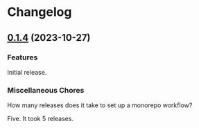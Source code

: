 # Changelog

## [0.1.4](https://github.com/catppuccin/toolbox/compare/catppuccin-catwalk-v0.1.1-gh...catppuccin-catwalk-v0.1.4) (2023-10-27)

### Features

Initial release.

### Miscellaneous Chores

How many releases does it take to set up a monorepo workflow?

Five. It took 5 releases.
